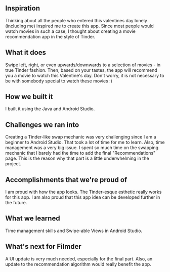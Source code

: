## Inspiration

Thinking about all the people who entered this valentines day lonely (including me) inspired me to create this app. Since most people would watch movies in such a case, I thought about creating a movie recommendation app in the style of Tinder.

## What it does

Swipe left, right, or even upwards/downwards to a selection of movies - in true Tinder fashion. Then, based on your tastes, the app will recommend you a movie to watch this Valentine's day. Don't worry, it is not necessary to be with somebody special to watch these movies :)

## How we built it

I built it using the Java and Android Studio.

## Challenges we ran into

Creating a Tinder-like swap mechanic was very challenging since I am a beginner to Android Studio. That took a lot of time for me to learn. Also, time management was a very big issue. I spent so much time on the swapping mechanic that I barely had the time to add the final "Recommendations" page. This is the reason why that part is a little underwhelming in the project.

## Accomplishments that we're proud of

I am proud with how the app looks. The Tinder-esque esthetic really works for this app. I am also proud that this app idea can be developed further in the future.

## What we learned

Time management skills and Swipe-able Views in Android Studio.

## What's next for Filmder

A UI update is very much needed, especially for the final part. Also, an update to the recommendation algorithm would really benefit the app.
